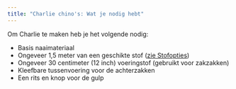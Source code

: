 ```yaml
---
title: "Charlie chino's: Wat je nodig hebt"
---
```


Om Charlie te maken heb je het volgende nodig:

- Basis naaimateriaal
- Ongeveer 1,5 meter van een geschikte stof ([zie Stofopties](/docs/designs/charlie/fabric))
- Ongeveer 30 centimeter (12 inch) voeringstof (gebruikt voor zakzakken)
- Kleefbare tussenvoering voor de achterzakken
- Een rits en knop voor de gulp

